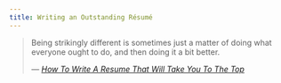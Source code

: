 ```yaml
---
title: Writing an Outstanding Résumé
---
```

<blockquote>
  <p>Being strikingly different is sometimes just a matter of doing what everyone ought to do, and then doing it a bit better.</p>
  <footer>
    &mdash; <cite title="Strikingly"><a href="http://blog.strikingly.com/tips-and-how-tos/5-ways-make-resume-work/">How To Write A Resume That Will Take You To The Top</a></cite>
  </footer>
</blockquote>

